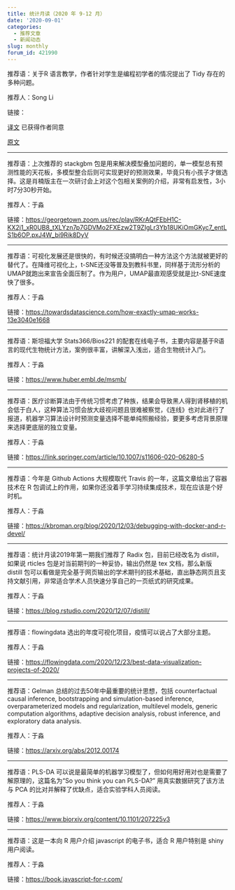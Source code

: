 ```yaml
---
title: 统计月读（2020 年 9-12 月）
date: '2020-09-01'
categories:
  - 推荐文章
  - 新闻动态
slug: monthly
forum_id: 421990
---
```


推荐语：关于R 语言教学，作者针对学生是编程初学者的情况提出了 Tidy 存在的多种问题。

推荐人：Song Li

链接：

[译文](https://github.com/boltomli/TidyverseSkeptic) 已获得作者同意

[原文](https://github.com/matloff/TidyverseSkeptic)

---

推荐语：上次推荐的 stackgbm 包是用来解决模型叠加问题的，单一模型总有预测性能的天花板，多模型整合后则可实现更好的预测效果，毕竟只有小孩子才做选择。这是肖楠版主在一次研讨会上对这个包相关案例的介绍，非常有启发性，3小时7分30秒开始。

推荐人：于淼

链接：https://georgetown.zoom.us/rec/play/RKrAQtFEbH1C-KX2j1_xR0UB8_tXLYzn7p7GDVMo2FXEzw2T9ZIgLr3Yb18UKiOmGKyc7_entLS1b6OP.pxJ4W_bi9Rik8DyV

---

推荐语：可视化发展还是很快的，有时候还没搞明白一种方法这个方法就被更好的替代了。在降维可视化上，t-SNE还没等普及到教科书里，同样基于流形分析的UMAP就跑出来宣告全面压制了。作为用户，UMAP最直观感受就是比t-SNE速度快了很多。

推荐人：于淼

链接：https://towardsdatascience.com/how-exactly-umap-works-13e3040e1668

---

推荐语：斯坦福大学 Stats366/Bios221 的配套在线电子书，主要内容是基于R语言的现代生物统计方法，案例很丰富，讲解深入浅出，适合生物统计入门。

推荐人：于淼

链接：https://www.huber.embl.de/msmb/

---

推荐语：医疗诊断算法由于传统习惯考虑了种族，结果会导致黑人得到肾移植的机会低于白人，这种算法习惯会放大歧视问题且很难被察觉，《连线》也对此进行了报道，机器学习算法设计时预测变量选择不能单纯照搬经验，要更多考虑背景原理来选择更底层的独立变量。

推荐人：于淼

链接：https://link.springer.com/article/10.1007/s11606-020-06280-5

---

推荐语：今年是 Github Actions 大规模取代 Travis 的一年，这篇文章给出了容器技术在 R 包调试上的作用，如果你还没着手学习持续集成技术，现在应该是个好时机。

推荐人：于淼

链接：https://kbroman.org/blog/2020/12/03/debugging-with-docker-and-r-devel/

---

推荐语：统计月读2019年第一期我们推荐了 Radix 包，目前已经改名为 distill，如果说 rticles 包是对当前期刊的一种妥协，输出仍然是 tex 文档，那么新版 distill 包可以看做是完全基于网页输出的学术期刊的技术基础，直出静态网页且支持文献引用，非常适合学术人员快速分享自己的一页纸式的研究成果。

推荐人：于淼

链接：https://blog.rstudio.com/2020/12/07/distill/

---

推荐语：flowingdata 选出的年度可视化项目，疫情可以说占了大部分主题。

推荐人：于淼

链接：https://flowingdata.com/2020/12/23/best-data-visualization-projects-of-2020/

---

推荐语：Gelman 总结的过去50年中最重要的统计思想，包括 counterfactual causal inference, bootstrapping and simulation-based inference, overparameterized models and regularization, multilevel models, generic computation algorithms, adaptive decision analysis, robust inference, and exploratory data analysis.

推荐人：于淼

链接：https://arxiv.org/abs/2012.00174

---

推荐语：PLS-DA 可以说是最简单的机器学习模型了，但如何用好用对也是需要了解原理的，这篇名为“So you think you can PLS-DA?” 用真实数据研究了该方法与 PCA 的比对并解释了优缺点，适合实验学科人员阅读。

推荐人：于淼

链接：https://www.biorxiv.org/content/10.1101/207225v3

---

推荐语：这是一本向 R 用户介绍 javascript 的电子书，适合 R 用户特别是 shiny 用户阅读。

推荐人：于淼

链接：https://book.javascript-for-r.com/
